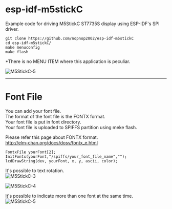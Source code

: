 # esp-idf-m5stickC

Example code for driving M5StickC ST7735S display using ESP-IDF's SPI driver.

```
git clone https://github.com/nopnop2002/esp-idf-m5stickC
cd esp-idf-m5stickC/
make menuconfig
make flash
```

\*There is no MENU ITEM where this application is peculiar.   

![M5StickC-5](https://user-images.githubusercontent.com/6020549/57962134-d33e5b80-794e-11e9-95ff-649e00bb23e5.JPG)

---

# Font File   
You can add your font file.   
The format of the font file is the FONTX format.   
Your font file is put in font directory.   
Your font file is uploaded to SPIFFS partition using meke flash.   

Please refer this page about FONTX format.   
http://elm-chan.org/docs/dosv/fontx_e.html

```
FontxFile yourFont[2];
InitFontx(yourFont,"/spiffs/your_font_file_name","");
lcdDrawString(dev, yourFont, x, y, ascii, color);
```

It's possible to text rotation.   
![M5StickC-3](https://user-images.githubusercontent.com/6020549/57962123-c883c680-794e-11e9-9598-94427df84ea1.JPG)

![M5StickC-4](https://user-images.githubusercontent.com/6020549/57962130-ce79a780-794e-11e9-961a-e195eb42a723.JPG)

It's possible to indicate more than one font at the same time.   
![M5StickC-5](https://user-images.githubusercontent.com/6020549/57962134-d33e5b80-794e-11e9-95ff-649e00bb23e5.JPG)

